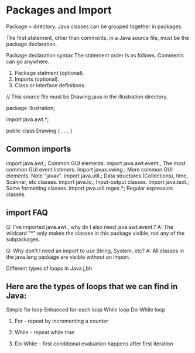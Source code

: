 # Packages and Import

Package = directory. Java classes can be grouped together in packages.

The first statement, other than comments, in a Java source file, must be the package declaration.

Package declaration syntax
The statement order is as follows. Comments can go anywhere.

1) Package statment (optional).
2) Imports (optional).
3) Class or interface definitions.


// This source file must be Drawing.java in the illustration directory.

package illustration;

import java.awt.*;

public class Drawing {
    . . .
}


 ## Common imports
import java.awt.; Common GUI elements. import java.awt.event.; The most common GUI event listeners. import javax.swing.; More common GUI elements. Note "javax". import java.util.; Data structures (Collections), time, Scanner, etc classes. import java.io.; Input-output classes. import java.text.; Some formatting classes. import java.util.regex.*; Regular expression classes.

## import FAQ
Q: I've imported java.awt., why do I also need java.awt.event.? A: The wildcard "*" only makes the classes in this package visible, not any of the subpackages.

Q: Why don't I need an import to use String, System, etc? A: All classes in the java.lang package are visible without an import.

Different types of loops in Java
j,bh

## Here are the types of loops that we can find in Java:
Simple for loop Enhanced for-each loop While loop Do-While loop

1) For - repeat by incrementing a counter

2) While - repeat while true

3) Do-While - first conditional evaluation happens after first iteration

